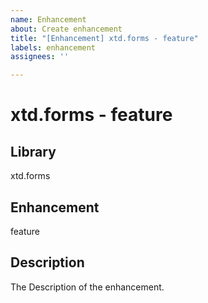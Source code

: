 ```yaml
---
name: Enhancement
about: Create enhancement
title: "[Enhancement] xtd.forms - feature"
labels: enhancement
assignees: ''

---
```


# xtd.forms - feature

## Library

xtd.forms

## Enhancement

feature

## Description

The Description of the enhancement.
